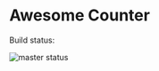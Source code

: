 # Awesome Counter

Build status:

![master status](https://travis-ci.com/ingjohnguerrero/awesome_counter.svg?branch=master)

